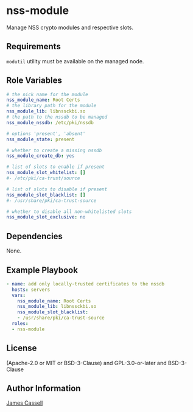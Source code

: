 nss-module
==========

Manage NSS crypto modules and respective slots.

Requirements
------------

`modutil` utility must be available on the managed node.

Role Variables
--------------

```yaml
# the nick name for the module
nss_module_name: Root Certs
# the library path for the module
nss_module_lib: libnssckbi.so
# the path to the nssdb to be managed
nss_module_nssdb: /etc/pki/nssdb

# options 'present', 'absent'
nss_module_state: present

# whether to create a missing nssdb
nss_module_create_db: yes

# list of slots to enable if present
nss_module_slot_whitelist: []
#- /etc/pki/ca-trust/source

# list of slots to disable if present
nss_module_slot_blacklist: []
#- /usr/share/pki/ca-trust-source

# whether to disable all non-whitelisted slots
nss_module_slot_exclusive: no
```

Dependencies
------------

None.

Example Playbook
----------------

```yaml
- name: add only locally-trusted certificates to the nssdb
  hosts: servers
  vars:
    nss_module_name: Root Certs
    nss_module_lib: libnssckbi.so
    nss_module_slot_blacklist:
    - /usr/share/pki/ca-trust-source
  roles:
  - nss-module
```

License
-------

(Apache-2.0 or MIT or BSD-3-Clause) and GPL-3.0-or-later and BSD-3-Clause

Author Information
------------------

[James Cassell](https://github.com/jamescassell)
